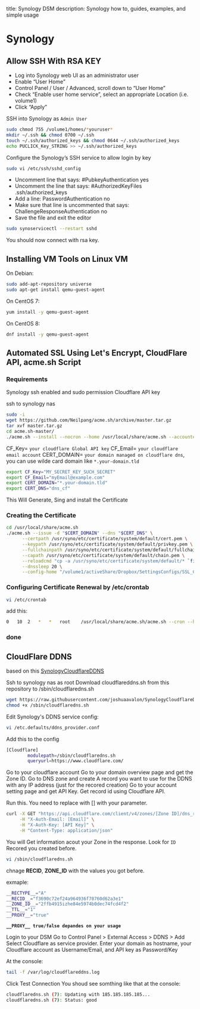 title: Synology DSM
description: Synology how to, guides, examples, and simple usage

# Synology

## Allow SSH With RSA KEY

-   Log into Synology web UI as an administrator user
-   Enable “User Home”
-   Control Panel / User / Advanced, scroll down to “User Home”
-   Check “Enable user home service”, select an appropriate Location (i.e. volume1)
-   Click “Apply”

SSH into Synology as `Admin User`

```bash
sudo chmod 755 /volume1/homes/*youruser*
mkdir ~/.ssh && chmod 0700 ~/.ssh
touch ~/.ssh/authorized_keys && chmod 0644 ~/.ssh/authorized_keys
echo PUCLICK_Key_STRING >> ~/.ssh/authorized_keys
```

Configure the Synology’s SSH service to allow login by key

```bash
sudo vi /etc/ssh/sshd_config
```

-   Uncomment line that says: #PubkeyAuthentication yes
-   Uncomment the line that says: #AuthorizedKeyFiles .ssh/authorized_keys
-   Add a line: PasswordAuthentication no
-   Make sure that line is uncommented that says: ChallengeResponseAuthentication no
-   Save the file and exit the editor

```bash
sudo synoservicectl --restart sshd
```

You should now connect with rsa key.

## Installing VM Tools on Linux VM

On Debian:

```bash
sudo add-apt-repository universe
sudo apt-get install qemu-guest-agent
```

On CentOS 7:

```bash
yum install -y qemu-guest-agent
```

On CentOS 8:

```bash
dnf install -y qemu-guest-agent
```

## Automated SSL Using Let's Encrypt, CloudFlare API, acme.sh Script

### Requirements

Synology ssh enabled and sudo permission
Cloudflare API key

ssh to synology nas

```bash
sudo -i
wget https://github.com/Neilpang/acme.sh/archive/master.tar.gz
tar xvf master.tar.gz
cd acme.sh-master/
./acme.sh --install --nocron --home /usr/local/share/acme.sh --accountemail "email@example.com"
```

CF_Key= `your cloudflare Global API key`
CF_Email= `your cloudflare email account`
CERT_DOMAIN= `your domain managed on cloudflare dns`, you can use wilde card domain like `*.your-domain.tld`

```bash
export CF_Key="MY_SECRET_KEY_SUCH_SECRET"
export CF_Email="myEmail@example.com"
export CERT_DOMAIN="*.your-domain.tld"
export CERT_DNS="dns_cf"
```

This Will Generate, Sing and install the Certificate

### Creating the Certificate

```bash
cd /usr/local/share/acme.sh
./acme.sh --issue -d "$CERT_DOMAIN" --dns "$CERT_DNS" \
      --certpath /usr/syno/etc/certificate/system/default/cert.pem \
      --keypath /usr/syno/etc/certificate/system/default/privkey.pem \
      --fullchainpath /usr/syno/etc/certificate/system/default/fullchain.pem \
      --capath /usr/syno/etc/certificate/system/default/chain.pem \
      --reloadcmd "cp -a /usr/syno/etc/certificate/system/default/* `find /usr/syno/etc/certificate/_archive/ -maxdepth 1 -mindepth 1 -type d` && /usr/syno/sbin/synoservicectl --reload nginx" \
      --dnssleep 20 \
      --config-home "/volume1/activeShare/Dropbox/SettingsConfigs/SSL_Certificates"
```

### Configuring Certificate Renewal by /etc/crontab

```bash
vi /etc/crontab
```

add this:

```bash
0   10  2   *   *   root    /usr/local/share/acme.sh/acme.sh --cron --home /volume1/activeShare/Dropbox/SettingsConfigs/SSL_Certificates
```

### done

## CloudFlare DDNS

based on this [SynologyCloudflareDDNS](https://github.com/joshuaavalon/SynologyCloudflareDDNS)

Ssh to synology nas as root
Download cloudflareddns.sh from this repository to /sbin/cloudflaredns.sh

```bash
wget https://raw.githubusercontent.com/joshuaavalon/SynologyCloudflareDDNS/master/cloudflareddns.sh -O /sbin/cloudflaredns.sh
chmod +x /sbin/cloudflaredns.sh
```

Edit Synology's DDNS service config:

```bash
vi /etc.defaults/ddns_provider.conf
```

Add this to the config

```bash
[Cloudflare]
        modulepath=/sbin/cloudflaredns.sh
        queryurl=https://www.cloudflare.com/
```

Go to your cloudflare account
Go to your domain overview page and get the Zone ID.
Go to DNS zone and create A record you want to use for the DDNS with any IP address (just for the recored creation)
Go to your account setting page and get API Key.
Get record id using Cloudflare API.

Run this. You need to replace with [] with your parameter.

```bash
curl -X GET "https://api.cloudflare.com/client/v4/zones/[Zone ID]/dns_records" \
     -H "X-Auth-Email: [Email]" \
     -H "X-Auth-Key: [API Key]" \
     -H "Content-Type: application/json"
```

You will Get information acout your Zone in the response. Look for `ID` Recored you created before.

```bash
vi /sbin/cloudflaredns.sh
```

chnage **RECID**, **ZONE_ID** with the values you got before.

exmaple:

```bash
__RECTYPE__="A"
__RECID__="f3690c72ef24a964936f78760d62a3e1"
__ZONE_ID__="2ffb4915izhe84e5974b0dec74fcd4f2"
__TTL__="1"
__PROXY__="true"
```

**`__PROXY__ true/false depandes on your usage`**

Login to your DSM
Go to Control Panel > External Access > DDNS > Add
Select Cloudflare as service provider. Enter your domain as hostname, your Cloudflare account as Username/Email, and API key as Password/Key

At the console:

```bash
tail -f /var/log/cloudflareddns.log
```

Click Test Connection
You shoud see somthing like that at the console:

```bash
cloudflaredns.sh (7): Updating with 185.185.185.185...
cloudflaredns.sh (7): Status: good
```
